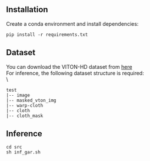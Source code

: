 ## Installation
Create a conda environment and install dependencies:
```
pip install -r requirements.txt
```
## Dataset
You can download the VITON-HD dataset from [here](https://github.com/xiezhy6/GP-VTON) <br>
For inference, the following dataset structure is required: <br>\
```
test
|-- image
|-- masked_vton_img 
|-- warp-cloth
|-- cloth
|-- cloth_mask
```
## Inference
```
cd src
sh inf_gar.sh
```
